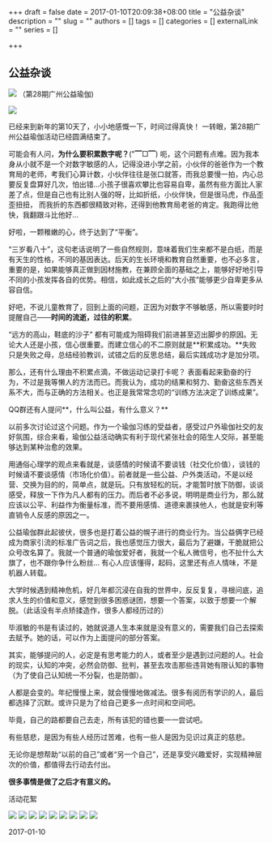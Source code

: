 +++
draft = false
date = 2017-01-10T20:09:38+08:00
title = "公益杂谈"
description = ""
slug = ""
authors = []
tags = []
categories = []
externalLink = ""
series = []

+++

## **公益杂谈**

![](https://oss.sssmoe.com/wp-content/uploads202406062141731.jpg)
（第28期广州公益瑜伽)

![](https://oss.sssmoe.com/wp-content/uploads202406062141732.jpg)

已经来到新年的第10天了，小小地感慨一下，时间过得真快！ 一转眼，第28期广州公益瑜伽活动已经圆满结束了。

可能会有人问，**为什么要积累数字呢？**("▔□▔) 呃，这个问题有点难。因为我本身从小就不是一个对数字敏感的人，记得没进小学之前，小伙伴的爸爸作为一个教育局的老师，考我们心算计数，小伙伴往往是张口就答，而我总要慢一拍，内心总要反复盘算好几次，怕出错...小孩子很喜欢攀比也容易自卑，虽然有些方面比人家差了点，但是自己也有比别人强的呀，比如折纸，小伙伴快，但是很马虎，作品歪歪扭扭， 而我折的东西都很精致对称，还得到他教育局老爸的肯定。我跑得比他快，我翻跟斗比他好...

好啦，一颗稚嫩的心，终于达到了“平衡”。

“三岁看八十”，这句老话说明了一些自然规则，意味着我们生来都不是白纸，而是有天生的性格，不同的基因表达。后天的生长环境和教育自然重要，也不必多言，重要的是，如果能够真正做到因材施教，在兼顾全面的基础之上，能够好好地引导不同的小孩发挥各自的优势。相信，如此成长之后的“大小孩”能够更少自卑更多从容自信。

好吧，不说儿童教育了，回到上面的问题，正因为对数字不够敏感，所以需要时时提醒自己——**时间的流逝，过往的积累**。

“远方的高山，鞋底的沙子” 都有可能成为阻碍我们前进甚至迈出脚步的原因。无论大人还是小孩，信心很重要。而建立信心的不二原则就是**积累成功。**失败只是失败之母，总结经验教训，试错之后的反思总结，最后实践成功才是加分项。

那么，还有什么理由不积累点滴，不做运动记录打卡呢？  表面看起来勤奋的行为，不过是我等懒人的方法而已。而我认为，成功的结果和努力、勤奋这些东西关系不大，而与正确的方法相关。也正是我常常念叨的“训练方法决定了训练成果”。

QQ群还有人提问**，什么叫公益，有什么意义？**

以前多次讨论过这个问题。作为一个瑜伽习练的受益者，感受过户外瑜伽社交的友好氛围，综合来看，瑜伽公益活动确实有利于现代紧张社会的陌生人交际，甚至能够达到某种治愈的效果。

用通俗心理学的观点来看就是，谈感情的时候请不要谈钱（社交化价值），谈钱的时候请不要谈感情（市场化价值）。前者就是一些公益、户外类活动，不是以经营、交换为目的的，简单点，就是玩。只有放轻松的玩，才能暂时放下防御，谈谈感受，释放一下作为凡人都有的压力。而后者不必多说，明明是商业行为，那么就应该以公平、利益作为衡量标准，而不要用感情、道德来裹挟他人，也就是安利等直销令人反感的原因之一。

公益瑜伽群此起彼伏，很多也是打着公益的幌子进行的商业行为。当公益俩字已经成为商家引流的标准广告词之后，我也感觉压力很大，最后为了避嫌，干脆就把公众号改名算了。我就一个普通的瑜伽爱好者，我就一个私人微信号，也不扯什么大旗了，也不跟你争什么粉丝... 有心人应该懂得，起码，这里还有点人情味，不是机器人转载。

大学时候遇到精神危机，好几年都沉浸在自我的世界中，反反复复，寻根问底，追求人生的价值和意义，感觉到很多困惑谜团，想要一个答案，以致于想要一个解脱。（此话没有半点矫揉造作，很多人都经历过的）

毕淑敏的书是有读过的，她就说道人生本来就是没有意义的，需要我们自己去探索去赋予。她的话，可以作为上面提问的部分答案。

其实，能够提问的人，必定是有思考能力的人，或者至少是遇到过问题的人。社会的现实，认知的冲突，必然会防御、批判，甚至去攻击那些违背她有限认知的事物（为了使自己认知统一不分裂，也是防御）。

人都是会变的。年纪慢慢上来，就会慢慢地做减法。很多有阅历有学识的人，最后都选择了沉默。或许只是为了给自己更多一点时间和空间吧。

毕竟，自己的路都要自己去走，所有该犯的错也要一一尝试吧。

有些慈悲，是因为有些人经历过苦难，也有一些人是因为见识过真正的慈悲。

无论你是想帮助“以前的自己”或者“另一个自己”，还是享受兴趣爱好，实现精神层次的价值，都值得去行动去付出。

**很多事情是做了之后才有意义的。**

活动花絮

![](https://oss.sssmoe.com/wp-content/uploads202406062141733.jpg)
![](https://oss.sssmoe.com/wp-content/uploads202406062141734.jpg)
![](https://oss.sssmoe.com/wp-content/uploads202406062141735.jpg)
![](https://oss.sssmoe.com/wp-content/uploads202406062141736.jpg)
![](https://oss.sssmoe.com/wp-content/uploads202406062141737.jpg)
![](https://oss.sssmoe.com/wp-content/uploads202406062141738.jpg)
![](https://oss.sssmoe.com/wp-content/uploads202406062141739.jpg)
![](https://oss.sssmoe.com/wp-content/uploads202406062141740.jpg)
![](https://oss.sssmoe.com/wp-content/uploads202406062141741.jpg)

2017-01-10